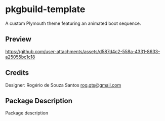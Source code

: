 # pkgbuild-template

A custom Plymouth theme featuring an animated boot sequence.

## Preview
https://github.com/user-attachments/assets/d587d4c2-558a-4331-8633-a25055bc1c18

## Credits
Designer: Rogério de Souza Santos <rog.gts@gmail.com>

## Package Description
Package description
